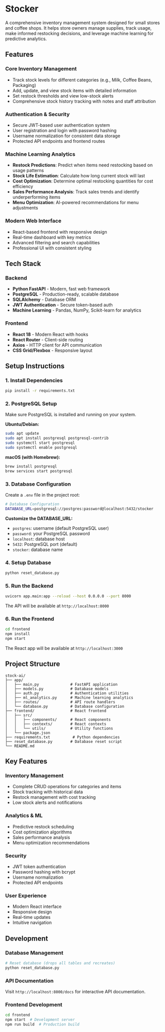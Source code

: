 # Stocker
A comprehensive inventory management system designed for small stores and coffee shops. It helps store owners manage supplies, track usage, make informed restocking decisions, and leverage machine learning for predictive analytics.

## Features

### Core Inventory Management
- Track stock levels for different categories (e.g., Milk, Coffee Beans, Packaging)
- Add, update, and view stock items with detailed information
- Set restock thresholds and view low-stock alerts
- Comprehensive stock history tracking with notes and staff attribution

### Authentication & Security
- Secure JWT-based user authentication system
- User registration and login with password hashing
- Username normalization for consistent data storage
- Protected API endpoints and frontend routes

### Machine Learning Analytics
- **Restock Predictions**: Predict when items need restocking based on usage patterns
- **Stock Life Estimation**: Calculate how long current stock will last
- **Cost Optimization**: Determine optimal restocking quantities for cost efficiency
- **Sales Performance Analysis**: Track sales trends and identify underperforming items
- **Menu Optimization**: AI-powered recommendations for menu adjustments

### Modern Web Interface
- React-based frontend with responsive design
- Real-time dashboard with key metrics
- Advanced filtering and search capabilities
- Professional UI with consistent styling

## Tech Stack

### Backend
- **Python FastAPI** - Modern, fast web framework
- **PostgreSQL** - Production-ready, scalable database
- **SQLAlchemy** - Database ORM
- **JWT Authentication** - Secure token-based auth
- **Machine Learning** - Pandas, NumPy, Scikit-learn for analytics

### Frontend
- **React 18** - Modern React with hooks
- **React Router** - Client-side routing
- **Axios** - HTTP client for API communication
- **CSS Grid/Flexbox** - Responsive layout

## Setup Instructions

### 1. Install Dependencies
```bash
pip install -r requirements.txt
```

### 2. PostgreSQL Setup
Make sure PostgreSQL is installed and running on your system.

**Ubuntu/Debian:**
```bash
sudo apt update
sudo apt install postgresql postgresql-contrib
sudo systemctl start postgresql
sudo systemctl enable postgresql
```

**macOS (with Homebrew):**
```bash
brew install postgresql
brew services start postgresql
```

### 3. Database Configuration
Create a `.env` file in the project root:
```bash
# Database Configuration
DATABASE_URL=postgresql://postgres:password@localhost:5432/stocker
```

**Customize the DATABASE_URL:**
- `postgres`: username (default PostgreSQL user)
- `password`: your PostgreSQL password
- `localhost`: database host
- `5432`: PostgreSQL port (default)
- `stocker`: database name

### 4. Setup Database
```bash
python reset_database.py
```

### 5. Run the Backend
```bash
uvicorn app.main:app --reload --host 0.0.0.0 --port 8000
```

The API will be available at `http://localhost:8000`

### 6. Run the Frontend
```bash
cd frontend
npm install
npm start
```

The React app will be available at `http://localhost:3000`

<!-- ## API Endpoints

### Authentication
- `POST /auth/register` - User registration
- `POST /auth/login` - User login
- `GET /auth/me` - Get current user info

### Core Inventory
- `GET /categories/` - List all categories
- `POST /categories/` - Create a new category
- `GET /items/` - List all items
- `POST /items/` - Create a new item
- `GET /stock/` - Get stock history
- `POST /stock/` - Log stock count

### Analytics
- `GET /analytics/restock-predictions` - Get restock predictions
- `GET /analytics/cost-optimization` - Get cost optimization data
- `GET /analytics/sales-performance` - Get sales performance metrics
- `GET /analytics/menu-recommendations` - Get menu optimization suggestions -->

## Project Structure

```
stock-ai/
├── app/
│   ├── main.py              # FastAPI application
│   ├── models.py            # Database models
│   ├── auth.py              # Authentication utilities
│   ├── ml_analytics.py      # Machine learning analytics
│   ├── routes/              # API route handlers
│   └── database.py          # Database configuration
├── frontend/                # React frontend
│   ├── src/
│   │   ├── components/      # React components
│   │   ├── contexts/        # React contexts
│   │   └── utils/           # Utility functions
│   └── package.json
├── requirements.txt          # Python dependencies
├── reset_database.py        # Database reset script
└── README.md
```

## Key Features

### Inventory Management
- Complete CRUD operations for categories and items
- Stock tracking with historical data
- Restock management with cost tracking
- Low stock alerts and notifications

### Analytics & ML
- Predictive restock scheduling
- Cost optimization algorithms
- Sales performance analysis
- Menu optimization recommendations

### Security
- JWT token authentication
- Password hashing with bcrypt
- Username normalization
- Protected API endpoints

### User Experience
- Modern React interface
- Responsive design
- Real-time updates
- Intuitive navigation

## Development

### Database Management
```bash
# Reset database (drops all tables and recreates)
python reset_database.py
```

### API Documentation
Visit `http://localhost:8000/docs` for interactive API documentation.

### Frontend Development
```bash
cd frontend
npm start  # Development server
npm run build  # Production build
```

<!-- ## Deployment (Future)

The application is designed for AWS deployment with:
- EC2 instance for backend hosting
- RDS for PostgreSQL database
- S3 for static file storage
- CloudFront for content delivery

## Other Future Enhancements

- Real-time updates with WebSockets
- Advanced analytics dashboard
- Export functionality for reports
- Mobile app version
- Multi-tenant architecture
- Role-based access control
- Advanced ML models for better predictions -->
